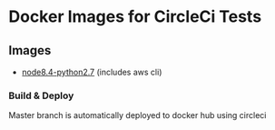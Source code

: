 # Docker Images for CircleCi Tests

## Images

- [node8.4-python2.7](images/node8.4-python2.7) (includes aws cli)

### Build & Deploy

Master branch is automatically deployed to docker hub using circleci
